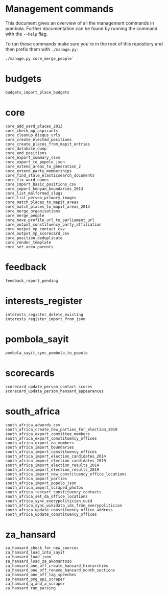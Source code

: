 # Management commands

This document gives an overview of all the management commands in pombola. Further documentation can be found by running the command with the `--help` flag.

To run these commands make sure you're in the root of this repository and then prefix them with `./manage.py`:

    ./manage.py core_merge_people`

# budgets
    budgets_import_place_budgets

# core
    core_add_ward_places_2013
    core_check_mp_aspirants
    core_cleanup_disqus_urls
    core_create_elected_positions
    core_create_places_from_mapit_entries
    core_database_dump
    core_end_positions
    core_export_summary_csvs
    core_export_to_popolo_json
    core_extend_areas_to_generation_2
    core_extend_party_memberships
    core_find_stale_elasticsearch_documents
    core_fix_ward_names
    core_import_basic_positions_csv
    core_import_kenyan_boundaries_2013
    core_list_malformed_slugs
    core_list_person_primary_images
    core_match_places_to_mapit_areas
    core_match_places_to_mapit_areas_2013
    core_merge_organisations
    core_merge_people
    core_move_profile_url_to_parliament_url
    core_output_constituency_party_affiliation
    core_output_mp_contact_csv
    core_output_mp_scorecard_csv
    core_position_deduplicate
    core_render_template
    core_set_area_parents


# feedback
    feedback_report_pending

# interests_register
    interests_register_delete_existing
    interests_register_import_from_json

# pombola_sayit
    pombola_sayit_sync_pombola_to_popolo

# scorecards
    scorecard_update_person_contact_scores
    scorecard_update_person_hansard_appearances

# south_africa
    south_africa_adwords_csv
    south_africa_create_new_parties_for_election_2019
    south_africa_export_committee_members
    south_africa_export_constituency_offices
    south_africa_export_na_members
    south_africa_import_boundaries
    south_africa_import_constituency_offices
    south_africa_import_election_candidates_2014
    south_africa_import_election_candidates_2019
    south_africa_import_election_results_2014
    south_africa_import_election_results_2019
    south_africa_import_new_constituency_office_locations
    south_africa_import_parties
    south_africa_import_popolo_json
    south_africa_import_scraped_photos
    south_africa_restart_constituency_contacts
    south_africa_set_da_office_locations
    south_africa_sync_everypolitician_uuid
    south_africa_sync_wikidata_ids_from_everypolitician
    south_africa_update_constituency_office_address
    south_africa_update_constituency_offices

# za_hansard
    za_hansard_check_for_new_sources
    za_hansard_load_into_sayit
    za_hansard_load_json
    za_hansard_load_za_akomantoso
    za_hansard_one_off_create_hansard_hierarchies
    za_hansard_one_off_rename_hansard_month_sections
    za_hansard_one_off_tag_speeches
    za_hansard_pmg_api_scraper
    za_hansard_q_and_a_scraper
    za_hansard_run_parsing
